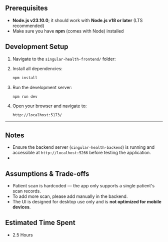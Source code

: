 ## Prerequisites
    
- **Node.js v23.10.0**; it should work with **Node.js v18 or later** (LTS recommended)
- Make sure you have **npm** (comes with Node) installed

## Development Setup

1. Navigate to the `singular-health-frontend/` folder:

2. Install all dependencies:
    ```bash
    npm install
    ```

3. Run the development server:
    ```bash
    npm run dev
    ```

4. Open your browser and navigate to:
    ```
    http://localhost:5173/
    ```
---

## Notes

- Ensure the backend server (`singular-health-backend`) is running and accessible at `http://localhost:5266` before testing the application.
- 
## Assumptions & Trade-offs

- Patient scan is hardcoded — the app only supports a single patient's scan records.
- To add more scan, please add manually in the backend.
- The UI is designed for desktop use only and is **not optimized for mobile devices**.

## Estimated Time Spent

- 2.5 Hours